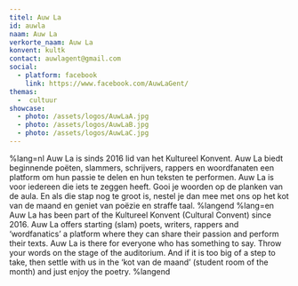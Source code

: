 ```yaml
---
titel: Auw La
id: auwla
naam: Auw La
verkorte_naam: Auw La
konvent: kultk
contact: auwlagent@gmail.com
social:
  - platform: facebook
    link: https://www.facebook.com/AuwLaGent/
themas:
  -  cultuur
showcase:
  - photo: /assets/logos/AuwLaA.jpg
  - photo: /assets/logos/AuwLaB.jpg
  - photo: /assets/logos/AuwLaC.jpg
---
```


%lang=nl 
Auw La is sinds 2016 lid van het Kultureel Konvent. Auw La biedt beginnende poëten, slammers, schrijvers, rappers en woordfanaten een platform om hun passie te delen en hun teksten te performen. Auw La is voor iedereen die iets te zeggen heeft. Gooi je woorden op de planken van de aula. En als die stap nog te groot is, nestel je dan mee met ons op het kot van de maand en geniet van poëzie en straffe taal. 
%langend 
%lang=en 
Auw La has been part of the Kultureel Konvent (Cultural Convent) since 2016. Auw La offers starting (slam) poets, writers, rappers and ‘wordfanatics’ a platform where they can share their passion and perform their texts. Auw La is there for everyone who has something to say. Throw your words on the stage of the auditorium. And if it is too big of a step to take, then settle with us in the ‘kot van de maand’ (student room of the month) and just enjoy the poetry. 
%langend
